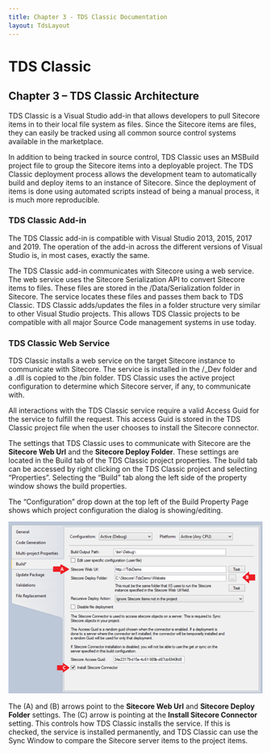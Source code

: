 ```yaml
---
title: Chapter 3 - TDS Classic Documentation
layout: TdsLayout
---
```


# TDS Classic


## Chapter 3 – TDS Classic Architecture

TDS Classic is a Visual Studio add-in that allows developers to pull Sitecore items in to their local file system as files. Since the Sitecore items are files, they can easily be tracked using all common source control systems available in the marketplace.

In addition to being tracked in source control, TDS Classic uses an MSBuild project file to group the Sitecore items into a deployable project. The TDS Classic deployment process allows the development team to automatically build and deploy items to an instance of Sitecore. Since the deployment of items is done using automated scripts instead of being a manual process, it is much more reproducible.

### TDS Classic Add-in

The TDS Classic add-in is compatible with Visual Studio 2013, 2015, 2017 and 2019. The operation of the add-in across the different versions of Visual Studio is, in most cases, exactly the same.

The TDS Classic add-in communicates with Sitecore using a web service. The web service uses the Sitecore Serialization API to convert Sitecore items to files. These files are stored in the /Data/Serialization folder in Sitecore. The service locates these files and passes them back to TDS Classic. TDS Classic adds/updates the files in a folder structure very similar to other Visual Studio projects. This allows TDS Classic projects to be compatible with all major Source Code management systems in use today.

### TDS Classic Web Service

TDS Classic installs a web service on the target Sitecore instance to communicate with Sitecore. The service is installed in the /_Dev folder and a .dll is copied to the /bin folder. TDS Classic uses the active project configuration to determine which Sitecore server, if any, to communicate with.

All interactions with the TDS Classic service require a valid Access Guid for the service to fulfill the request. This access Guid is stored in the TDS Classic project file when the user chooses to install the Sitecore connector.

The settings that TDS Classic uses to communicate with Sitecore are the **Sitecore Web Url** and the **Sitecore Deploy Folder**. These settings are located in the Build tab of the TDS Classic project properties. The build tab can be accessed by right clicking on the TDS Classic project and selecting “Properties”. Selecting the “Build” tab along the left side of the property window shows the build properties.

The “Configuration” drop down at the top left of the Build Property Page shows which project configuration the dialog is showing/editing.

![/Images/Tds/chapter3-build.png](/Images/Tds/chapter3-build.png)

The (A) and (B) arrows point to the **Sitecore Web Url** and **Sitecore Deploy Folder** settings. The (C) arrow is pointing at the **Install Sitecore Connector** setting. This controls how TDS Classic installs the service. If this is checked, the service is installed permanently, and TDS Classic can use the Sync Window to compare the Sitecore server items to the project items.
